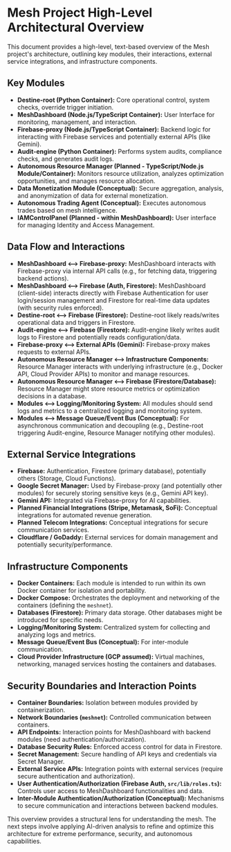 # Mesh Project High-Level Architectural Overview

This document provides a high-level, text-based overview of the Mesh project's architecture, outlining key modules, their interactions, external service integrations, and infrastructure components.

## Key Modules

*   **Destine-root (Python Container):** Core operational control, system checks, override trigger initiation.
*   **MeshDashboard (Node.js/TypeScript Container):** User Interface for monitoring, management, and interaction.
*   **Firebase-proxy (Node.js/TypeScript Container):** Backend logic for interacting with Firebase services and potentially external APIs (like Gemini).
*   **Audit-engine (Python Container):** Performs system audits, compliance checks, and generates audit logs.
*   **Autonomous Resource Manager (Planned - TypeScript/Node.js Module/Container):** Monitors resource utilization, analyzes optimization opportunities, and manages resource allocation.
*   **Data Monetization Module (Conceptual):** Secure aggregation, analysis, and anonymization of data for external monetization.
*   **Autonomous Trading Agent (Conceptual):** Executes autonomous trades based on mesh intelligence.
*   **IAMControlPanel (Planned - within MeshDashboard):** User interface for managing Identity and Access Management.

## Data Flow and Interactions

*   **MeshDashboard <--> Firebase-proxy:** MeshDashboard interacts with Firebase-proxy via internal API calls (e.g., for fetching data, triggering backend actions).
*   **MeshDashboard <--> Firebase (Auth, Firestore):** MeshDashboard (client-side) interacts directly with Firebase Authentication for user login/session management and Firestore for real-time data updates (with security rules enforced).
*   **Destine-root <--> Firebase (Firestore):** Destine-root likely reads/writes operational data and triggers in Firestore.
*   **Audit-engine <--> Firebase (Firestore):** Audit-engine likely writes audit logs to Firestore and potentially reads configuration/data.
*   **Firebase-proxy <--> External APIs (Gemini):** Firebase-proxy makes requests to external APIs.
*   **Autonomous Resource Manager <--> Infrastructure Components:** Resource Manager interacts with underlying infrastructure (e.g., Docker API, Cloud Provider APIs) to monitor and manage resources.
*   **Autonomous Resource Manager <--> Firebase (Firestore/Database):** Resource Manager might store resource metrics or optimization decisions in a database.
*   **Modules <--> Logging/Monitoring System:** All modules should send logs and metrics to a centralized logging and monitoring system.
*   **Modules <--> Message Queue/Event Bus (Conceptual):** For asynchronous communication and decoupling (e.g., Destine-root triggering Audit-engine, Resource Manager notifying other modules).

## External Service Integrations

*   **Firebase:** Authentication, Firestore (primary database), potentially others (Storage, Cloud Functions).
*   **Google Secret Manager:** Used by Firebase-proxy (and potentially other modules) for securely storing sensitive keys (e.g., Gemini API key).
*   **Gemini API:** Integrated via Firebase-proxy for AI capabilities.
*   **Planned Financial Integrations (Stripe, Metamask, SoFi):** Conceptual integrations for automated revenue generation.
*   **Planned Telecom Integrations:** Conceptual integrations for secure communication services.
*   **Cloudflare / GoDaddy:** External services for domain management and potentially security/performance.

## Infrastructure Components

*   **Docker Containers:** Each module is intended to run within its own Docker container for isolation and portability.
*   **Docker Compose:** Orchestrates the deployment and networking of the containers (defining the `meshnet`).
*   **Databases (Firestore):** Primary data storage. Other databases might be introduced for specific needs.
*   **Logging/Monitoring System:** Centralized system for collecting and analyzing logs and metrics.
*   **Message Queue/Event Bus (Conceptual):** For inter-module communication.
*   **Cloud Provider Infrastructure (GCP assumed):** Virtual machines, networking, managed services hosting the containers and databases.

## Security Boundaries and Interaction Points

*   **Container Boundaries:** Isolation between modules provided by containerization.
*   **Network Boundaries (`meshnet`):** Controlled communication between containers.
*   **API Endpoints:** Interaction points for MeshDashboard with backend modules (need authentication/authorization).
*   **Database Security Rules:** Enforced access control for data in Firestore.
*   **Secret Management:** Secure handling of API keys and credentials via Secret Manager.
*   **External Service APIs:** Integration points with external services (require secure authentication and authorization).
*   **User Authentication/Authorization (Firebase Auth, `src/lib/roles.ts`):** Controls user access to MeshDashboard functionalities and data.
*   **Inter-Module Authentication/Authorization (Conceptual):** Mechanisms to secure communication and interactions between backend modules.

This overview provides a structural lens for understanding the mesh. The next steps involve applying AI-driven analysis to refine and optimize this architecture for extreme performance, security, and autonomous capabilities.
